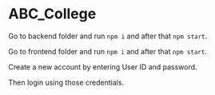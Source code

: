 # ABC_College
Go to backend folder and run `npm i` and after that `npm start`.

Go to frontend folder and run `npm i` and after that `npm start`.

Create a new account by entering User ID and password.

Then login using those credentials.
